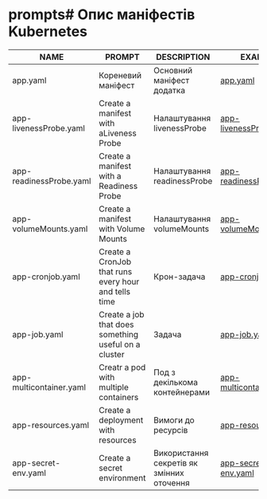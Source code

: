 # prompts# Опис маніфестів Kubernetes

| NAME                       | PROMPT                 | DESCRIPTION                   | EXAMPLE                                      |
|----------------------------|------------------------|-------------------------------|----------------------------------------------|
| app.yaml                   | Кореневий маніфест     | Основний маніфест додатка     | [app.yaml](./yaml/app.yaml)                  |
| app-livenessProbe.yaml      | Create a manifest with aLiveness Probe         | Налаштування livenessProbe   | [app-livenessProbe.yaml](./yaml/app-livenessProbe.yaml) |
| app-readinessProbe.yaml     | Create a manifest with a Readiness Probe        | Налаштування readinessProbe  | [app-readinessProbe.yaml](./yaml/app-readinessProbe.yaml) |
| app-volumeMounts.yaml       | Create a manifest with Volume Mounts          | Налаштування volumeMounts    | [app-volumeMounts.yaml](./yaml/app-volumeMounts.yaml) |
| app-cronjob.yaml            | Create a CronJob that runs every hour and tells time               | Крон-задача                  | [app-cronjob.yaml](./yaml/app-cronjob.yaml)    |
| app-job.yaml                | Create a job that does something useful on a cluster                    | Задача                       | [app-job.yaml](./yaml/app-job.yaml)          |
| app-multicontainer.yaml     | Creatr a pod with multiple containers     | Под з декількома контейнерами| [app-multicontainer.yaml](./yaml/app-multicontainer.yaml) |
| app-resources.yaml          | Create a deployment with resources  | Вимоги до ресурсів           | [app-resources.yaml](./yaml/app-resources.yaml) |
| app-secret-env.yaml         | Create a secret environment | Використання секретів як змінних оточення | [app-secret-env.yaml](./yaml/app-secret-env.yaml) |
